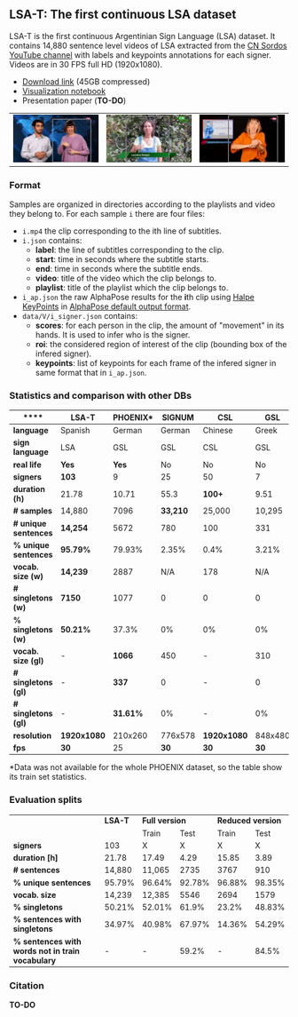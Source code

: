 ## LSA-T: The first continuous LSA dataset

LSA-T is the first continuous Argentinian Sign Language (LSA) dataset. It contains 14,880 sentence level videos of LSA extracted from the [CN Sordos YouTube channel](https://www.youtube.com/c/CNSORDOSARGENTINA) with labels and keypoints annotations for each signer. Videos are in 30 FPS full HD (1920x1080).

* [Download link](http://c1781468.ferozo.com/data/lsa-t.7z) (45GB compressed)
* [Visualization notebook](https://colab.research.google.com/drive/1kj5ztYw_57fi6wo2dpL18UkBR9ciV6ki)
* Presentation paper (**TO-DO**)

|                                               |                                               |                                               |
|-----------------------------------------------|-----------------------------------------------|-----------------------------------------------|
| <img width="100%" src="assets/clip2.gif"> | <img width="100%" src="assets/clip3.gif"> | <img width="100%" src="assets/clip1.gif"> |

### Format

Samples are organized in directories according to the playlists and video they belong to. For each sample ```i``` there are four files:

* ``i.mp4`` the clip corresponding to the ith line of subtitles.
* ``i.json`` contains:
    * **label**: the line of subtitles corresponding to the clip.
    * **start**: time in seconds where the subtitle starts.
    * **end**: time in seconds where the subtitle ends.
    * **video**: title of the video which the clip belongs to.
    * **playlist**: title of the playlist which the clip belongs to.
* ``i_ap.json`` the raw AlphaPose results for the **i**th clip using [Halpe KeyPoints](https://github.com/Fang-Haoshu/Halpe-FullBody) in [AlphaPose default output format](https://github.com/MVIG-SJTU/AlphaPose/blob/master/docs/output.md).
* ``data/V/i_signer.json`` contains:
    * **scores**: for each person in the clip, the amount of "movement" in its hands. It is used to infer who is the signer.
    * **roi**: the considered region of interest of the clip (bounding box of the infered signer).
    * **keypoints**: list of keypoints for each frame of the infered signer in same format that in ``i_ap.json``.

### Statistics and comparison with other DBs

| ****                    | **LSA-T**          | **PHOENIX***     | **SIGNUM**      | **CSL**            | **GSL**     | **KETI**           |
|-------------------------|--------------------|------------------|-----------------|--------------------|-------------|--------------------|
| **language**            | Spanish            | German           | German          | Chinese            | Greek       | Korean             |
| **sign language**       | LSA                | GSL              | GSL             | CSL                | GSL         | KLS                |
| **real life**           | **Yes**            | **Yes**          | No              | No                 | No          | No                 |
| **signers**             | **103**            | 9                | 25              | 50                 | 7           | 14                 |
| **duration (h)**        | 21.78              | 10.71            | 55.3            | **100+**           | 9.51        | 28                 |
| **# samples**           | 14,880             | 7096             | **33,210**      | 25,000             | 10,295      | 14,672             |
| **# unique sentences**  | **14,254**         | 5672             | 780             | 100                | 331         | 105                |
| **% unique sentences**  | **95.79%**         | 79.93%           | 2.35%           | 0.4%               | 3.21%       | 0.71%              |
| **vocab. size (w)**     | **14,239**         | 2887             | N/A             | 178                | N/A         | 419                |
| **# singletons (w)**    | **7150**           | 1077             | 0               | 0                  | 0           | 0                  |
| **% singletons (w)**    | **50.21%**         | 37.3%            | 0%              | 0%                 | 0%          | 0%                 |
| **vocab. size (gl)**    | -                  | **1066**         | 450             | -                  | 310         | 524                |
| **# singletons (gl)**   | -                  | **337**          | 0               | -                  | 0           | 0                  |
| **# singletons (gl)**   | -                  | **31.61%**       | 0%              | -                  | 0%          | 0%                 |
| **resolution**          | **1920x1080**      | 210x260          | 776x578         | **1920x1080**      | 848x480     | **1920x1080**      |
| **fps**                 | **30**             | 25               | **30**          | **30**             | **30**      | **30**             |

\*Data was not available for the whole PHOENIX dataset, so the table show its train set statistics.

### Evaluation splits

<table>
    <tr>
        <td></td>
        <td><b>LSA-T</b></td>
        <td colspan=2><b>Full version</b></td>
        <td colspan=2><b>Reduced version</b></td>
    </tr>
    <tr>
        <td></td>
        <td></td>
        <td>Train</td>
        <td>Test</td>
        <td>Train</td>
        <td>Test</td>
    </tr>
    <tr>
        <td><b>signers</b></td>
        <td>103</td>
        <td>X</td>
        <td>X</td>
        <td>X</td>
        <td>X</td>
    </tr>
    <tr>
        <td><b>duration [h]</b></td>
        <td>21.78</td>
        <td>17.49</td>
        <td>4.29</td>
        <td>15.85</td>
        <td>3.89</td>
    </tr>
    <tr>
        <td><b># sentences</b></td>
        <td>14,880</td>
        <td>11,065</td>
        <td>2735</td>
        <td>3767</td>
        <td>910</td>
    </tr>
    <tr>
        <td><b>% unique sentences</b></td>
        <td>95.79%</td>
        <td>96.64%</td>
        <td>92.78%</td>
        <td>96.88%</td>
        <td>98.35%</td>
    </tr>
    <tr>
        <td><b>vocab. size</b></td>
        <td>14,239</td>
        <td>12,385</td>
        <td>5546</td>
        <td>2694</td>
        <td>1579</td>
    </tr>
    <tr>
        <td><b>% singletons</b></td>
        <td>50.21%</td>
        <td>52.01%</td>
        <td>61.9%</td>
        <td>23.2%</td>
        <td>48.83%</td>
    </tr>
    <tr>
        <td><b>% sentences with singletons</b></td>
        <td>34.97%</td>
        <td>40.98%</td>
        <td>67.97%</td>
        <td>14.36%</td>
        <td>54.29%</td>
    </tr>
    <tr>
        <td><b>% sentences with words not in train vocabulary</b></td>
        <td>-</td>
        <td>-</td>
        <td>59.2%</td>
        <td>-</td>
        <td>84.5%</td>
    </tr>
</table>

### Citation

**TO-DO**
